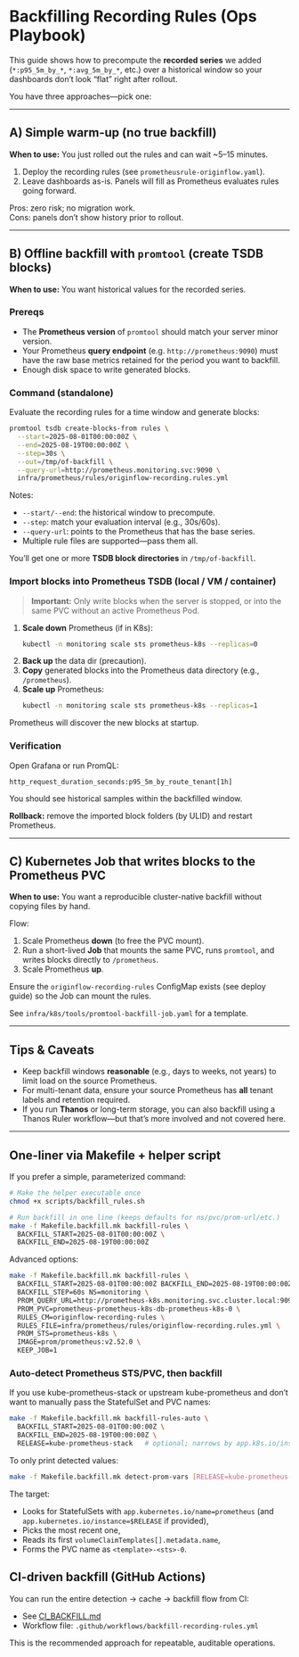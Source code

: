 # Backfilling Recording Rules (Ops Playbook)

This guide shows how to precompute the **recorded series** we added
(`*:p95_5m_by_*`, `*:avg_5m_by_*`, etc.) over a historical window so your
dashboards don’t look “flat” right after rollout.

You have three approaches—pick one:

---
## A) Simple warm-up (no true backfill)
**When to use:** You just rolled out the rules and can wait ~5–15 minutes.

1. Deploy the recording rules (see `prometheusrule-originflow.yaml`).
2. Leave dashboards as-is. Panels will fill as Prometheus evaluates rules going forward.

Pros: zero risk; no migration work.  
Cons: panels don’t show history prior to rollout.

---
## B) Offline backfill with `promtool` (create TSDB blocks)
**When to use:** You want historical values for the recorded series.

### Prereqs
- The **Prometheus version** of `promtool` should match your server minor version.
- Your Prometheus **query endpoint** (e.g. `http://prometheus:9090`) must have
  the raw base metrics retained for the period you want to backfill.
- Enough disk space to write generated blocks.

### Command (standalone)
Evaluate the recording rules for a time window and generate blocks:
```bash
promtool tsdb create-blocks-from rules \
  --start=2025-08-01T00:00:00Z \
  --end=2025-08-19T00:00:00Z \
  --step=30s \
  --out=/tmp/of-backfill \
  --query-url=http://prometheus.monitoring.svc:9090 \
  infra/prometheus/rules/originflow-recording.rules.yml
```
Notes:
- `--start/--end`: the historical window to precompute.
- `--step`: match your evaluation interval (e.g., 30s/60s).
- `--query-url`: points to the Prometheus that has the base series.
- Multiple rule files are supported—pass them all.

You’ll get one or more **TSDB block directories** in `/tmp/of-backfill`.

### Import blocks into Prometheus TSDB (local / VM / container)
> **Important:** Only write blocks when the server is stopped, or into the same PVC without an active Prometheus Pod.

1. **Scale down** Prometheus (if in K8s):
   ```bash
   kubectl -n monitoring scale sts prometheus-k8s --replicas=0
   ```
2. **Back up** the data dir (precaution).
3. **Copy** generated blocks into the Prometheus data directory (e.g., `/prometheus`).
4. **Scale up** Prometheus:
   ```bash
   kubectl -n monitoring scale sts prometheus-k8s --replicas=1
   ```
Prometheus will discover the new blocks at startup.

### Verification
Open Grafana or run PromQL:
```promql
http_request_duration_seconds:p95_5m_by_route_tenant[1h]
```
You should see historical samples within the backfilled window.

**Rollback:** remove the imported block folders (by ULID) and restart Prometheus.

---
## C) Kubernetes Job that writes blocks to the Prometheus PVC
**When to use:** You want a reproducible cluster-native backfill without copying files by hand.

Flow:
1. Scale Prometheus **down** (to free the PVC mount).
2. Run a short-lived **Job** that mounts the same PVC, runs `promtool`, and writes blocks directly to `/prometheus`.
3. Scale Prometheus **up**.

Ensure the `originflow-recording-rules` ConfigMap exists (see deploy guide) so the Job can mount the rules.

See `infra/k8s/tools/promtool-backfill-job.yaml` for a template.

---
## Tips & Caveats
- Keep backfill windows **reasonable** (e.g., days to weeks, not years) to limit load on the source Prometheus.
- For multi-tenant data, ensure your source Prometheus has **all** tenant labels and retention required.
- If you run **Thanos** or long-term storage, you can also backfill using a Thanos Ruler workflow—but that’s more involved and not covered here.


---
## One-liner via Makefile + helper script
If you prefer a simple, parameterized command:

```bash
# Make the helper executable once
chmod +x scripts/backfill_rules.sh

# Run backfill in one line (keeps defaults for ns/pvc/prom-url/etc.)
make -f Makefile.backfill.mk backfill-rules \
  BACKFILL_START=2025-08-01T00:00:00Z \
  BACKFILL_END=2025-08-19T00:00:00Z
```

Advanced options:
```bash
make -f Makefile.backfill.mk backfill-rules \
  BACKFILL_START=2025-08-01T00:00:00Z BACKFILL_END=2025-08-19T00:00:00Z \
  BACKFILL_STEP=60s NS=monitoring \
  PROM_QUERY_URL=http://prometheus-k8s.monitoring.svc.cluster.local:9090 \
  PROM_PVC=prometheus-prometheus-k8s-db-prometheus-k8s-0 \
  RULES_CM=originflow-recording-rules \
  RULES_FILE=infra/prometheus/rules/originflow-recording.rules.yml \
  PROM_STS=prometheus-k8s \
  IMAGE=prom/prometheus:v2.52.0 \
  KEEP_JOB=1
```

### Auto-detect Prometheus STS/PVC, then backfill
If you use kube-prometheus-stack or upstream kube-prometheus and don’t want to
manually pass the StatefulSet and PVC names:
```bash
make -f Makefile.backfill.mk backfill-rules-auto \
  BACKFILL_START=2025-08-01T00:00:00Z \
  BACKFILL_END=2025-08-19T00:00:00Z \
  RELEASE=kube-prometheus-stack   # optional; narrows by app.k8s.io/instance
```
To only print detected values:
```bash
make -f Makefile.backfill.mk detect-prom-vars [RELEASE=kube-prometheus-stack]
```
The target:
- Looks for StatefulSets with `app.kubernetes.io/name=prometheus` (and `app.kubernetes.io/instance=$RELEASE` if provided),
- Picks the most recent one,
- Reads its first `volumeClaimTemplates[].metadata.name`,
- Forms the PVC name as `<template>-<sts>-0`.

## CI-driven backfill (GitHub Actions)
You can run the entire detection → cache → backfill flow from CI:

- See [CI_BACKFILL.md](CI_BACKFILL.md)
- Workflow file: `.github/workflows/backfill-recording-rules.yml`

This is the recommended approach for repeatable, auditable operations.

